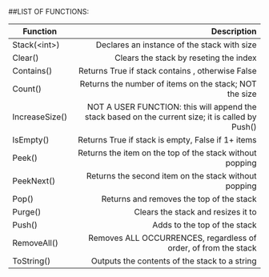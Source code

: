##LIST OF FUNCTIONS:

| Function            | Description                                                                                       |
| ------------------- |--------------------------------------------------------------------------------------------------:|
| Stack(&lt;int&gt;)        | Declares an instance of the stack with size <int>                                                 |
| Clear()             | Clears the stack by reseting the index                                                            |
| Contains(<object>)  | Returns True if stack contains <object>, otherwise False                                          |
| Count()             | Returns the number of items on the stack; NOT the size                                            |
| IncreaseSize()      | NOT A USER FUNCTION: this will append the stack based on the current size; it is called by Push() |
| IsEmpty()           | Returns True if stack is empty, False if 1+ items                                                 |
| Peek()              | Returns the item on the top of the stack without popping                                          |
| PeekNext()          | Returns the second item on the stack without popping                                              |
| Pop()               | Returns and removes the top of the stack                                                          |
| Purge(<int>)        | Clears the stack and resizes it to <int>                                                          |
| Push(<object>)      | Adds <object> to the top of the stack                                                             |
| RemoveAll(<object>) | Removes ALL OCCURRENCES, regardless of order, of <object> from the stack                          |
| ToString()          | Outputs the contents of the stack to a string                                                     |
